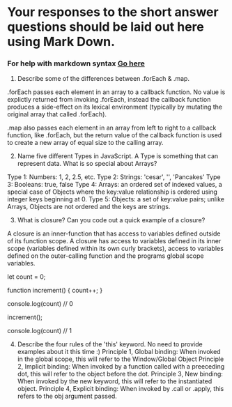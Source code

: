 # Your responses to the short answer questions should be laid out here using Mark Down.
### For help with markdown syntax [Go here](https://github.com/adam-p/markdown-here/wiki/Markdown-Cheatsheet)

1.  Describe some of the differences between .forEach & .map.

.forEach passes each element in an array to a callback function. No value is explictly returned from invoking .forEach, instead
the callback function produces a side-effect on its lexical environment (typically by mutating the original array that called .forEach).

.map also passes each element in an array from left to right to a callback function, like .forEach, but the return value of the 
callback function is used to create a new array of equal size to the calling array. 

2.  Name five different Types in JavaScript. A Type is something that can represent data. What is so special about Arrays?

Type 1: Numbers: 1, 2, 2.5, etc.
Type 2: Strings: 'cesar', '', 'Pancakes'
Type 3: Booleans: true, false
Type 4: Arrays: an ordered set of indexed values, a special case of Objects where the key:value relationship is ordered using integer keys beginning at 0.
Type 5: Objects: a set of key:value pairs; unlike Arrays, Objects are not ordered and the keys are strings.

3.  What is closure? Can you code out a quick example of a closure?

A closure is an inner-function that has access to variables defined outside of its function scope. A closure has access to variables defined in its inner scope (variables defined within its own curly brackets), access to variables defined on the outer-calling function and the programs global scope variables.

let count = 0;

function increment() {
  count++;
}

console.log(count) // 0

increment();

console.log(count) // 1

4.  Describe the four rules of the 'this' keyword. No need to provide examples about it this time :)
Principle 1, Global binding: When invoked in the global scope, this will refer to the Window/Global Object
Principle 2, Implicit binding: When invoked by a function called with a preeceding dot, this will refer to the object before the dot.
Principle 3, New binding: When invoked by the new keyword, this will refer to the instantiated object.
Principle 4, Explicit binding: When invoked by .call or .apply, this refers to the obj argument passed.

